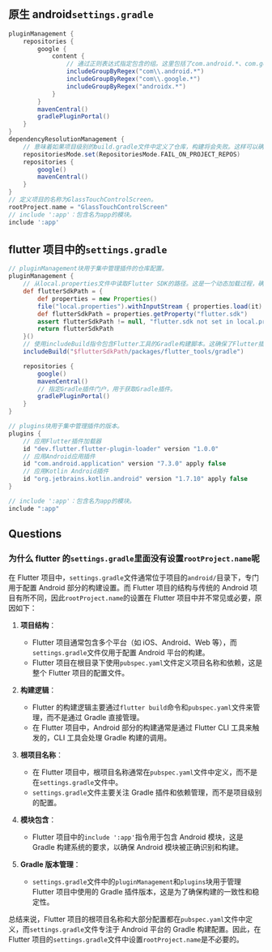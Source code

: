 ## 原生 android`settings.gradle`

```groovy
pluginManagement {
    repositories {
        google {
            content {
                // 通过正则表达式指定包含的组。这里包括了com.android.*、com.google.*和androidx.*，意味着所有以这些前缀开头的组都会被包含。
                includeGroupByRegex("com\\.android.*")
                includeGroupByRegex("com\\.google.*")
                includeGroupByRegex("androidx.*")
            }
        }
        mavenCentral()
        gradlePluginPortal()
    }
}
dependencyResolutionManagement {
    // 意味着如果项目级别的build.gradle文件中定义了仓库，构建将会失败。这样可以确保所有仓库都在settings.gradle中统一定义。
    repositoriesMode.set(RepositoriesMode.FAIL_ON_PROJECT_REPOS)
    repositories {
        google()
        mavenCentral()
    }
}
// 定义项目的名称为GlassTouchControlScreen。
rootProject.name = "GlassTouchControlScreen"
// include ':app'：包含名为app的模块。
include ':app'

```

## flutter 项目中的`settings.gradle`

```groovy
// pluginManagement块用于集中管理插件的仓库配置。
pluginManagement {
    // 从local.properties文件中读取Flutter SDK的路径。这是一个动态加载过程，确保Flutter SDK路径的正确性。
    def flutterSdkPath = {
        def properties = new Properties()
        file("local.properties").withInputStream { properties.load(it) }
        def flutterSdkPath = properties.getProperty("flutter.sdk")
        assert flutterSdkPath != null, "flutter.sdk not set in local.properties"
        return flutterSdkPath
    }()
    // 使用includeBuild指令包含Flutter工具的Gradle构建脚本。这确保了Flutter插件的正确加载和配置。
    includeBuild("$flutterSdkPath/packages/flutter_tools/gradle")

    repositories {
        google()
        mavenCentral()
        // 指定Gradle插件门户，用于获取Gradle插件。
        gradlePluginPortal()
    }
}

// plugins块用于集中管理插件的版本。
plugins {
    // 应用Flutter插件加载器
    id "dev.flutter.flutter-plugin-loader" version "1.0.0"
    // 应用Android应用插件
    id "com.android.application" version "7.3.0" apply false
    // 应用Kotlin Android插件
    id "org.jetbrains.kotlin.android" version "1.7.10" apply false
}

// include ':app'：包含名为app的模块。
include ":app"

```

## Questions

### 为什么 flutter 的`settings.gradle`里面没有设置`rootProject.name`呢

在 Flutter 项目中，`settings.gradle`文件通常位于项目的`android/`目录下，专门用于配置 Android 部分的构建设置。而 Flutter 项目的结构与传统的 Android 项目有所不同，因此`rootProject.name`的设置在 Flutter 项目中并不常见或必要，原因如下：

1. **项目结构**：

   - Flutter 项目通常包含多个平台（如 iOS、Android、Web 等），而`settings.gradle`文件仅用于配置 Android 平台的构建。
   - Flutter 项目在根目录下使用`pubspec.yaml`文件定义项目名称和依赖，这是整个 Flutter 项目的配置文件。

2. **构建逻辑**：

   - Flutter 的构建逻辑主要通过`flutter build`命令和`pubspec.yaml`文件来管理，而不是通过 Gradle 直接管理。
   - 在 Flutter 项目中，Android 部分的构建通常是通过 Flutter CLI 工具来触发的，CLI 工具会处理 Gradle 构建的调用。

3. **根项目名称**：

   - 在 Flutter 项目中，根项目名称通常在`pubspec.yaml`文件中定义，而不是在`settings.gradle`文件中。
   - `settings.gradle`文件主要关注 Gradle 插件和依赖管理，而不是项目级别的配置。

4. **模块包含**：

   - Flutter 项目中的`include ':app'`指令用于包含 Android 模块，这是 Gradle 构建系统的要求，以确保 Android 模块被正确识别和构建。

5. **Gradle 版本管理**：
   - `settings.gradle`文件中的`pluginManagement`和`plugins`块用于管理 Flutter 项目中使用的 Gradle 插件版本，这是为了确保构建的一致性和稳定性。

总结来说，Flutter 项目的根项目名称和大部分配置都在`pubspec.yaml`文件中定义，而`settings.gradle`文件专注于 Android 平台的 Gradle 构建配置。因此，在 Flutter 项目的`settings.gradle`文件中设置`rootProject.name`是不必要的。
